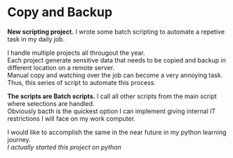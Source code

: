 # Copy and Backup

**New scripting project.**
I wrote some batch scripting to automate a repetive task in my daily job.

I handle multiple projects all througout the year.\
Each project generate sensitive data that needs to be copied and backup in different location on a remote server.\
Manual copy and watching over the job can become a very annoying task.\
Thus, this series of script to automate this process.

**The scripts are Batch scripts.**
I call all other scripts from the main script where selections are handled.\
Obviously bacth is the quickest option I can implement giving internal IT restrictions I will face on my work computer.

I would like to accomplish the same in the near future in my python learning journey.\
*I actually started this project on python*
